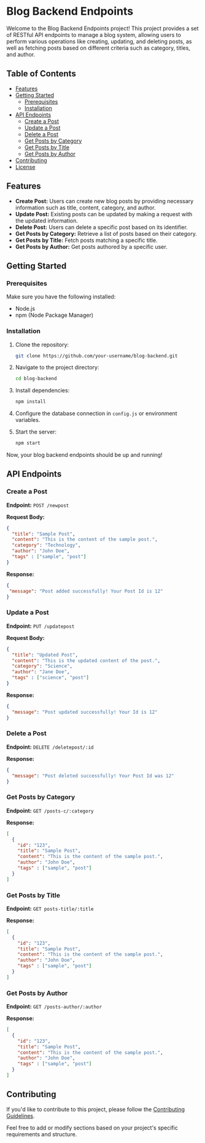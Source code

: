 
# Blog Backend Endpoints

Welcome to the Blog Backend Endpoints project! This project provides a set of RESTful API endpoints to manage a blog system, allowing users to perform various operations like creating, updating, and deleting posts, as well as fetching posts based on different criteria such as category, titles, and author.

## Table of Contents

- [Features](#features)
- [Getting Started](#getting-started)
  - [Prerequisites](#prerequisites)
  - [Installation](#installation)
- [API Endpoints](#api-endpoints)
  - [Create a Post](#create-a-post)
  - [Update a Post](#update-a-post)
  - [Delete a Post](#delete-a-post)
  - [Get Posts by Category](#get-posts-by-category)
  - [Get Posts by Title](#get-posts-by-title)
  - [Get Posts by Author](#get-posts-by-author)
- [Contributing](#contributing)
- [License](#license)

## Features

- **Create Post:** Users can create new blog posts by providing necessary information such as title, content, category, and author.
- **Update Post:** Existing posts can be updated by making a request with the updated information.
- **Delete Post:** Users can delete a specific post based on its identifier.
- **Get Posts by Category:** Retrieve a list of posts based on their category.
- **Get Posts by Title:** Fetch posts matching a specific title.
- **Get Posts by Author:** Get posts authored by a specific user.

## Getting Started

### Prerequisites

Make sure you have the following installed:

- Node.js
- npm (Node Package Manager)

### Installation

1. Clone the repository:

   ```bash
   git clone https://github.com/your-username/blog-backend.git
   ```

2. Navigate to the project directory:

   ```bash
   cd blog-backend
   ```

3. Install dependencies:

   ```bash
   npm install
   ```

4. Configure the database connection in `config.js` or environment variables.

5. Start the server:

   ```bash
   npm start
   ```

Now, your blog backend endpoints should be up and running!

## API Endpoints

### Create a Post

**Endpoint:** `POST /newpost`

**Request Body:**
```json
{
  "title": "Sample Post",
  "content": "This is the content of the sample post.",
  "category": "Technology",
  "author": "John Doe",
  "tags" : ["sample", "post"]
}
```

**Response:**
```json
{
 "message": "Post added successfully! Your Post Id is 12"
}
```

### Update a Post

**Endpoint:** `PUT /updatepost`

**Request Body:**
```json
{
  "title": "Updated Post",
  "content": "This is the updated content of the post.",
  "category": "Science",
  "author": "Jane Doe",
  "tags" : ["science", "post"]
}
```

**Response:**
```json
{
  "message": "Post updated successfully! Your Id is 12"
}
```

### Delete a Post

**Endpoint:** `DELETE /deletepost/:id`

**Response:**
```json
{
  "message": "Post deleted successfully! Your Post Id was 12"
}
```

### Get Posts by Category

**Endpoint:** `GET /posts-c/:category`

**Response:**
```json
[
  {
    "id": "123",
    "title": "Sample Post",
    "content": "This is the content of the sample post.",
    "author": "John Doe",
    "tags" : ["sample", "post"]
  }
]
```

### Get Posts by Title

**Endpoint:** `GET posts-title/:title`

**Response:**
```json
[
  {
    "id": "123",
    "title": "Sample Post",
    "content": "This is the content of the sample post.",
    "author": "John Doe",
    "tags" : ["sample", "post"]
  }
]
```

### Get Posts by Author

**Endpoint:** `GET /posts-author/:author`

**Response:**
```json
[
  {
    "id": "123",
    "title": "Sample Post",
    "content": "This is the content of the sample post.",
    "author": "John Doe",
    "tags" : ["sample", "post"]
  }
]
```

## Contributing

If you'd like to contribute to this project, please follow the [Contributing Guidelines](CONTRIBUTING.md).


Feel free to add or modify sections based on your project's specific requirements and structure.
